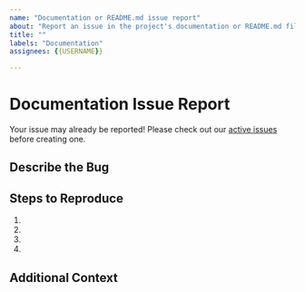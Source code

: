 ```yaml
---
name: "Documentation or README.md issue report"
about: "Report an issue in the project's documentation or README.md file."
title: ""
labels: "Documentation"
assignees: {{USERNAME}}

---
```


# Documentation Issue Report
Your issue may already be reported!
Please check out our [active issues](https://github.com/{{REPOSITORY}}/issues) before creating one.



## Describe the Bug
<!--
A clear and concise description of the bug
-->



## Steps to Reproduce
<!--
e.g.:
1. Navigate to docs/x
2. Go to...
3. See error
-->

1.
2.
3.
4.



## Additional Context
<!--
Any other extra context or information
-->
